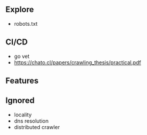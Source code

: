 ## Explore

- robots.txt

## CI/CD

- go vet
- https://chato.cl/papers/crawling_thesis/practical.pdf

## Features

## Ignored

- locality
- dns resolution
- distributed crawler
